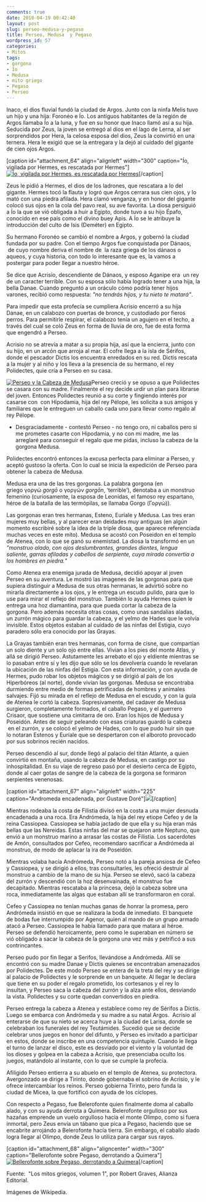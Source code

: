 ```yaml
---
comments: true
date: 2010-04-19 00:42:40
layout: post
slug: perseo-medusa-y-pegaso
title: Perseo, Medusa  y Pegaso
wordpress_id: 57
categories:
- Mitos
tags:
- gorgona
- Io
- Medusa
- mito griego
- Pegaso
- Perseo
---
```


Inaco, el dios fluvial fundó la ciudad de Argos. Junto con la ninfa Melis tuvo un hijo y una hija: Foronéo e Ío. Los antiguos habitantes de la región de Argos llamaba Ío a la luna, y fue en su honor que Inaco llamó así a su hija. Seducida por Zeus, la joven se entregó al dios en el lago de Lerna, al ser sorprendidos por Hera, la celosa esposa del dios, Zeus la convirtió en una ternera. Hera le exigió que se la entregara y la dejó al cuidado del gigante de cien ojos Argos.

[caption id="attachment_64" align="alignleft" width="300" caption="Ío, vigilada por Hermes, es rescatada por Hermes"][![Ío, vigilada por Hermes, es rescatada por Hermes](http://www.akarru.org/blog/wp-content/uploads/2010/04/L11.3ArgosPanoptes-300x174.jpg)](http://www.akarru.org/blog/wp-content/uploads/2010/04/L11.3ArgosPanoptes.jpg)[/caption]

Zeus le pidió a Hermes, el dios de los ladrones, que rescatara a Io del gigante. Hermes tocó la flauta y logró que Argos cerrara sus cien ojos, y lo mató con una piedra afilada. Hera clamó venganza, y en honor del gigante colocó sus ojos en la cola del pavo real, su ave favorita. La diosa persiguió a Ío la que se vió obligada a huir a Egipto, donde tuvo a su hijo Épafo, conocido en ese país como el divino buey Apis. A Ío se le atribuye la introducción del culto de Isis (Deméter) en Egipto.

Su hermano Foronéo se cambió el nombre a Argos, y gobernó la ciudad fundada por su padre. Con el tiempo Argos fue conquistada por Dánaos,  de cuyo nombre deriva el nombre de  la raza griega de los dánaos o aqueos, y cuya historia, con todo lo interesante que es, la vamos a postergar para poder llegar a nuestro héroe.

Se dice que Acrisio, descendiente de Dánaos, y esposo Aganipe era  un rey de un caracter terrible. Con su esposa sólo había logrado tener a una hija, la bella Danae. Cuando preguntó a un oráculo cómo podría tener hijos varones, recibió como respuesta: _"no tendrás hijos, y tu nieto te matará"_.

Para impedir que esta profecía se cumpliera Acrisio encerró a su hija Danae, en un calabozo con puertas de bronce, y custodiado por fieros perros. Para permitirle respirar, el calabozo tenía un agujero en el techo, a través del cual se coló Zeus en forma de lluvia de oro, fue de esta forma que engendró a Perseo.

Acrisio no se atrevía a matar a su propia hija, así que la encierra, junto con su hijo, en un arcón que arroja al mar. El cofre llega a la isla de Sérifos, donde el pescador Dictis los encuentra enredados en su red. Dictis rescata a la mujer y al niño y los lleva a la presencia de su hermano, el rey Polidectes, quie cría a Perseo en su casa.

[![Perseo y la Cabeza de Medusa](http://www.akarru.org/blog/wp-content/uploads/2010/04/450px-Persus-with-the-head-of-med-225x300.jpg)](http://www.akarru.org/blog/wp-content/uploads/2010/04/450px-Persus-with-the-head-of-med.jpg)Perseo creció y se opuso a que Polidectes se casara con su madre. Finalmente el rey decide urdir un plan para librarse del joven. Entonces Polidectes reunió a su corte y fingiendo interés por casarse con  con Hipodamia, hija del rey Pélope, les solicita a sus amigos y familiares que le entreguen un caballo cada uno para llevar como regalo al rey Pélope.

- Desgraciadamente - contestó Perseo - no tengo oro, ni caballos pero si me prometes casarte con Hipodamia, y no con mi madre, me las arreglaré para conseguir el regalo que me pidas, incluso la cabeza de la gorgona Medusa.

Polidectes encontró entonces la excusa perfecta para eliminar a Perseo, y aceptó gustoso la oferta. Con lo cual se inicia la expedición de Perseo para obtener la cabeza de Medusa.

Medusa era una de las tres gorgonas. La palabra gorgona (en griego γοργώ _gorgō_ o γοργών _gorgōn_, ‘terrible’), denotaba a un monstruo femenino (curiosamente, la esposa de Leonidas, el famoso rey espartano, héroe de la batalla de las termópilas, se llamaba Gorgo (Γοργώ)).

Las gorgonas eran tres hermanas, Esteno, Euríale y Medusa. Las tres eran mujeres muy bellas, y al parecer eran deidades muy antiguas (en algún momento escribiré sobre la idea de la triple diosa, que aparece referenciada muchas veces en este mito). Medusa se acostó con Poseidon en el templo de Atenea, con lo que se ganó su enemistad. La diosa la transformó en un _"monstruo alado, con ojos deslumbrantes, grandes dientes, lengua saliente, garras afiladas y cabellos de serpiente, cuya mirada convertía a los hombres en piedra._"

Como Atenea era enemiga jurada de Medusa, decidió apoyar al joven Perseo en su aventura. Le mostró las imagenes de las gorgonas para que supiera distinguir a Medusa de sus otras hermanas, le advirtió sobre no mirarla directamente a los ojos, y le entrega un escudo pulido, para que lo use para mirar el reflejo del monstruo. También lo ayuda Hermes quien le entrega una hoz diamantina, para que pueda cortar la cabeza de la gorgona. Pero además necesita otras cosas, como unas sandalias aladas, un zurrón mágico para guardar la cabeza, y el yelmo de Hades que le volvía invisible. Estos objetos estaban al cuidado de las ninfas del Estigia, cuyo paradero sólo era conocido por las Grayas.

La Grayas también eran tres hermanas, con forma de cisne, que compartían un solo diente y un solo ojo entre ellas. Vivian a los pies del monte Atlas, y allá se dirigió Perseo. Astutamente les arrebato el ojo y eldiente mientras se lo pasaban entre sí y les dijo que sólo se los devolvería cuando le revelaran la ubicación de las ninfas del Estigia. Con esta información, y con ayuda de Hermes, pudo robar los objetos mágicos y se dirigió al país de los Hiperbóreos (al norte), donde vivían las gorgonas. Medusa se encontraba durmiendo entre medio de formas petrificadas de hombres y animales salvajes. Fijó su mirada en el reflejo de Medusa en el escudo, y con la guía de Atenea le cortó la cabeza. Sopresivamente, del cadaver de Medusa surgieron, completamente formados, el caballo Pegaso, y el guerrero Crisaor, que sostiene una cimitarra de oro. Eran los hijos de Medusa y Poseidón. Antes de seguir peleando con esas criaturas guardó la cabeza  en el zurrón, y se colocó el yelmo de Hades, con lo que pudo huir sin que lo notaran Estenos y Euríale que se despertaron con el alboroto provocado por sus sobrinos recién nacidos.

Perseo descendió al sur, donde llegó al palacio del titán Atlante, a quien convirtió en montaña, usando la cabeza de Medusa, en castigo por su inhospitalidad. En su viaje de regreso pasó por el desierto cerca de Egipto, donde al caer gotas de sangre de la cabeza de la gorgona se formaron serpientes venenosas.

[caption id="attachment_67" align="alignleft" width="225" caption="Andromeda encadenada, por Gustave Doré"][![](http://www.akarru.org/blog/wp-content/uploads/2010/04/Paul_Gustave_Dore_Andromeda.jpg)](http://www.akarru.org/blog/wp-content/uploads/2010/04/Paul_Gustave_Dore_Andromeda.jpg)[/caption]

Mientras rodeaba la costa de Filistia divisó en la costa a una mujer desnuda encadenada a una roca. Era Andrómeda, la hija del rey etiope Cefeo y de la reina Cassiopea. Cassiopea se había jactado de que ella y su hija eran más bellas que las Nereidas. Estas ninfas del mar se quejaron ante Neptuno, que envió a un monstruo marino a arrasar las costas de Filistia. Los sacerdotes de Amón, consultados por Cefeo, recomendaro sacrificar a Andrómeda al monstruo, de modo de aplacar la ira de Poseidón.

Mientras volaba hacía Andrómeda, Perseo notó a la pareja ansiosa de Cefeo y Cassiopea, y se dirigió a ellos, tras consultarles, les ofreció destruir al monstruo a cambio de la mano de su hija. Perseo se elevó, sacó la cabeza del zurrón y descendió con la hoz desenvainada, el monstruo fue decapitado. Mientras rescataba a la princesa, dejó la cabeza sobre una roca, inmediatamente las algas que estaban allí se transformaron en coral.

Cefeo y Cassiopea no tenían muchas ganas de honrar la promesa, pero Andrómeda insistió en que se realizara la boda de inmediato. El banquete de bodas fue interrumpido por Agenor, quien al mando de un grupo armado atacó a Perseo. Cassiopea le había llamado para que matara al héroe. Perseo se defendió heroicamente, pero como le superaban en número se vió obligado a sacar la cabeza de la gorgona una vez más y petrificó a sus contrincantes.

Perseo pudo por fin llegar a Serifos, llevándose a Andrómeda. Allí se encontró con su madre Danae y Dictis quienes se encontraban amenazados por Polidectes. De este modo Perseo se entera de la treta del rey y se dirige al palacio de Polidectes y le sorprende en un banquete. Al llegar le declara que tiene en su poder el regalo prometido, los cortesanos y el rey lo insultan, y Perseo saca la cabeza del zurrón y la alza ante ellos, desviando la vista. Polidectes y su corte quedan convertidos en piedra.

Perseo entrega la cabeza a Atenea y establece como rey de Sérifos a Dictis. Luego se embarca con Andrómeda y su madre a su natal Argos.  Acrisio al enterarse de que su nieto se acerca huye a la ciudad de Larisa, donde se celebraban los funerales del rey Teutámides. Sucedió que se decide celebrar unos juegos en honor del difunto, y Perseo es invitado a participar en estos, donde se inscribe en una competencia quintuple. Cuando le llega el turno de lanzar el disco, este es desviado por el viento y la voluntad de los dioses y golpea en la cabeza a Acrisio, que presenciaba oculto los juegos, matándolo al instante, con lo que se cumple la profecía.

Afiligido Perseo entierra a su abuelo en el templo de Atenea, su protectora. Avergonzado se dirige a Tirinto, donde gobernaba el sobrino de Acrisio, y le ofrece intercambiar los reinos. Perseo gobierna Tirinto, pero funda la ciudad de Micea, la que fortificó con ayuda de los cíclopes.

Con respecto a Pegaso, fue Belerofonte quien finalmente doma al caballo alado, y con su ayuda derrota a Quimera. Belerofonte orgulloso por sus hazañas emprende un vuelo orgulloso hacia el monte Olimpo, como si fuera inmortal, pero Zeus envía un tábano que pica a Pegaso, haciendo que se encabrite arrojándo a Belerofonte hacía tierra. Sin embargo, el caballo alado logra llegar al Olimpo, donde Zeus lo utiliza para cargar sus rayos.

[caption id="attachment_68" align="aligncenter" width="300" caption="Bellerofonte sobre Pegaso, derrotando a Quimera"][![Bellerofonte sobre Pegaso, derrotando a Quimera](http://www.akarru.org/blog/wp-content/uploads/2010/04/615px-nama_epinetron_bellerophon-300x292.jpg)](http://www.akarru.org/blog/wp-content/uploads/2010/04/615px-nama_epinetron_bellerophon.jpg)[/caption]

Fuente:  "Los mitos griegos, volumen 1", por Robert Graves, Alianza Editorial.

Imágenes de Wikipedia.
